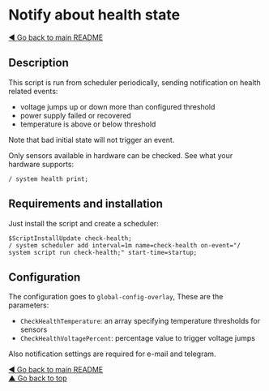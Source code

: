 # Notify about health state

[◀ Go back to main README](../)

## Description

This script is run from scheduler periodically, sending notification on health related events:

* voltage jumps up or down more than configured threshold
* power supply failed or recovered
* temperature is above or below threshold

Note that bad initial state will not trigger an event.

Only sensors available in hardware can be checked. See what your hardware supports:

```text
/ system health print;
```

## Requirements and installation

Just install the script and create a scheduler:

```text
$ScriptInstallUpdate check-health;
/ system scheduler add interval=1m name=check-health on-event="/ system script run check-health;" start-time=startup;
```

## Configuration

The configuration goes to `global-config-overlay`, These are the parameters:

* `CheckHealthTemperature`: an array specifying temperature thresholds for sensors
* `CheckHealthVoltagePercent`: percentage value to trigger voltage jumps

Also notification settings are required for e-mail and telegram.

[◀ Go back to main README](../)  
[▲ Go back to top](check-health.md#top)

